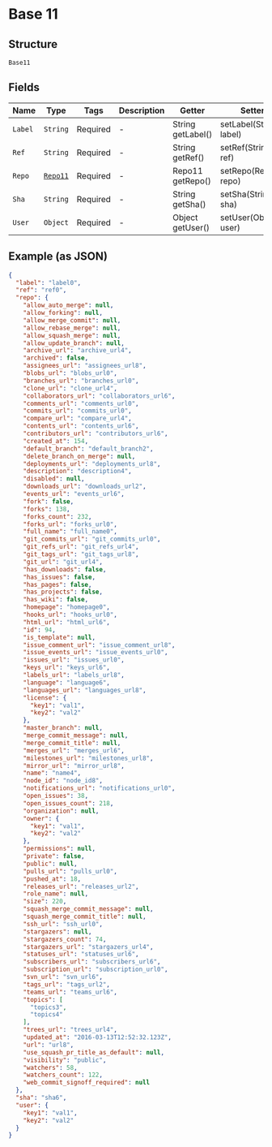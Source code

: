 
# Base 11

## Structure

`Base11`

## Fields

| Name | Type | Tags | Description | Getter | Setter |
|  --- | --- | --- | --- | --- | --- |
| `Label` | `String` | Required | - | String getLabel() | setLabel(String label) |
| `Ref` | `String` | Required | - | String getRef() | setRef(String ref) |
| `Repo` | [`Repo11`](../../doc/models/repo-11.md) | Required | - | Repo11 getRepo() | setRepo(Repo11 repo) |
| `Sha` | `String` | Required | - | String getSha() | setSha(String sha) |
| `User` | `Object` | Required | - | Object getUser() | setUser(Object user) |

## Example (as JSON)

```json
{
  "label": "label0",
  "ref": "ref0",
  "repo": {
    "allow_auto_merge": null,
    "allow_forking": null,
    "allow_merge_commit": null,
    "allow_rebase_merge": null,
    "allow_squash_merge": null,
    "allow_update_branch": null,
    "archive_url": "archive_url4",
    "archived": false,
    "assignees_url": "assignees_url8",
    "blobs_url": "blobs_url0",
    "branches_url": "branches_url0",
    "clone_url": "clone_url4",
    "collaborators_url": "collaborators_url6",
    "comments_url": "comments_url0",
    "commits_url": "commits_url0",
    "compare_url": "compare_url4",
    "contents_url": "contents_url6",
    "contributors_url": "contributors_url6",
    "created_at": 154,
    "default_branch": "default_branch2",
    "delete_branch_on_merge": null,
    "deployments_url": "deployments_url8",
    "description": "description4",
    "disabled": null,
    "downloads_url": "downloads_url2",
    "events_url": "events_url6",
    "fork": false,
    "forks": 138,
    "forks_count": 232,
    "forks_url": "forks_url0",
    "full_name": "full_name0",
    "git_commits_url": "git_commits_url0",
    "git_refs_url": "git_refs_url4",
    "git_tags_url": "git_tags_url8",
    "git_url": "git_url4",
    "has_downloads": false,
    "has_issues": false,
    "has_pages": false,
    "has_projects": false,
    "has_wiki": false,
    "homepage": "homepage0",
    "hooks_url": "hooks_url0",
    "html_url": "html_url6",
    "id": 94,
    "is_template": null,
    "issue_comment_url": "issue_comment_url8",
    "issue_events_url": "issue_events_url0",
    "issues_url": "issues_url0",
    "keys_url": "keys_url6",
    "labels_url": "labels_url8",
    "language": "language6",
    "languages_url": "languages_url8",
    "license": {
      "key1": "val1",
      "key2": "val2"
    },
    "master_branch": null,
    "merge_commit_message": null,
    "merge_commit_title": null,
    "merges_url": "merges_url6",
    "milestones_url": "milestones_url8",
    "mirror_url": "mirror_url8",
    "name": "name4",
    "node_id": "node_id8",
    "notifications_url": "notifications_url0",
    "open_issues": 38,
    "open_issues_count": 218,
    "organization": null,
    "owner": {
      "key1": "val1",
      "key2": "val2"
    },
    "permissions": null,
    "private": false,
    "public": null,
    "pulls_url": "pulls_url0",
    "pushed_at": 18,
    "releases_url": "releases_url2",
    "role_name": null,
    "size": 220,
    "squash_merge_commit_message": null,
    "squash_merge_commit_title": null,
    "ssh_url": "ssh_url0",
    "stargazers": null,
    "stargazers_count": 74,
    "stargazers_url": "stargazers_url4",
    "statuses_url": "statuses_url6",
    "subscribers_url": "subscribers_url6",
    "subscription_url": "subscription_url0",
    "svn_url": "svn_url6",
    "tags_url": "tags_url2",
    "teams_url": "teams_url6",
    "topics": [
      "topics3",
      "topics4"
    ],
    "trees_url": "trees_url4",
    "updated_at": "2016-03-13T12:52:32.123Z",
    "url": "url8",
    "use_squash_pr_title_as_default": null,
    "visibility": "public",
    "watchers": 58,
    "watchers_count": 122,
    "web_commit_signoff_required": null
  },
  "sha": "sha6",
  "user": {
    "key1": "val1",
    "key2": "val2"
  }
}
```

